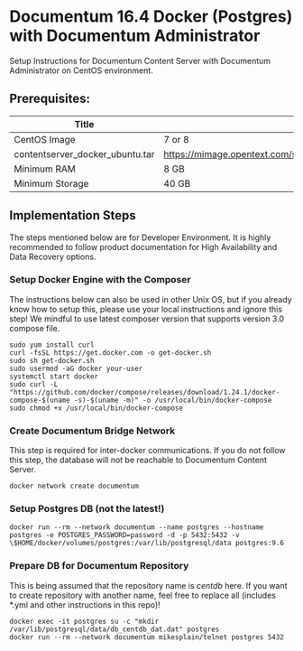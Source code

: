 Documentum 16.4 Docker (Postgres) with Documentum Administrator
===============================================================

Setup Instructions for Documentum Content Server with Documentum Administrator
on CentOS environment.

Prerequisites:
--------------

| Title                           | Description                                                                                                                            |
|---------------------------------|----------------------------------------------------------------------------------------------------------------------------------------|
| CentOS Image                    | 7 or 8                                                                                                                                 |
| contentserver_docker_ubuntu.tar | <https://mimage.opentext.com/support/ecm/secure/software/dell/documentum/documentumcontentserver/16.4/contentserver_docker_ubuntu.tar> |
| Minimum RAM                     | 8 GB                                                                                                                                   |
| Minimum Storage                 | 40 GB                                                                                                                                  |

Implementation Steps
--------------------

The steps mentioned below are for Developer Environment. It is highly
recommended to follow product documentation for High Availability and Data
Recovery options.

### Setup Docker Engine with the Composer

The instructions below can also be used in other Unix OS, but if you already
know how to setup this, please use your local instructions and ignore this step!
We mindful to use latest composer version that supports version 3.0 compose
file.

~~~~~~~~~~~~~~~~~~~~~~~~~~~~~~~~~~~~~~~~~~~~~~~~~~~~~~~~~~~~~~~~~~~~~~~~~~~~~~~~
sudo yum install curl
curl -fsSL https://get.docker.com -o get-docker.sh
sudo sh get-docker.sh
sudo usermod -aG docker your-user
systemctl start docker
sudo curl -L "https://github.com/docker/compose/releases/download/1.24.1/docker-compose-$(uname -s)-$(uname -m)" -o /usr/local/bin/docker-compose
sudo chmod +x /usr/local/bin/docker-compose
~~~~~~~~~~~~~~~~~~~~~~~~~~~~~~~~~~~~~~~~~~~~~~~~~~~~~~~~~~~~~~~~~~~~~~~~~~~~~~~~

### Create Documentum Bridge Network

This step is required for inter-docker communications. If you do not follow this
step, the database will not be reachable to Documentum Content Server.

~~~~~~~~~~~~~~~~~~~~~~~~~~~~~~~~~~~~~~~~~~~~~~~~~~~~~~~~~~~~~~~~~~~~~~~~~~~~~~~~
docker network create documentum
~~~~~~~~~~~~~~~~~~~~~~~~~~~~~~~~~~~~~~~~~~~~~~~~~~~~~~~~~~~~~~~~~~~~~~~~~~~~~~~~

### Setup Postgres DB (not the latest!)

~~~~~~~~~~~~~~~~~~~~~~~~~~~~~~~~~~~~~~~~~~~~~~~~~~~~~~~~~~~~~~~~~~~~~~~~~~~~~~~~
docker run --rm --network documentum --name postgres --hostname postgres -e POSTGRES_PASSWORD=password -d -p 5432:5432 -v \$HOME/docker/volumes/postgres:/var/lib/postgresql/data postgres:9.6
~~~~~~~~~~~~~~~~~~~~~~~~~~~~~~~~~~~~~~~~~~~~~~~~~~~~~~~~~~~~~~~~~~~~~~~~~~~~~~~~

### Prepare DB for Documentum Repository

This is being assumed that the repository name is *centdb* here. If you want to
create repository with another name, feel free to replace all (includes \*.yml
and other instructions in this repo)!

~~~~~~~~~~~~~~~~~~~~~~~~~~~~~~~~~~~~~~~~~~~~~~~~~~~~~~~~~~~~~~~~~~~~~~~~~~~~~~~~
docker exec -it postgres su -c "mkdir /var/lib/postgresql/data/db_centdb_dat.dat" postgres
docker run --rm --network documentum mikesplain/telnet postgres 5432
~~~~~~~~~~~~~~~~~~~~~~~~~~~~~~~~~~~~~~~~~~~~~~~~~~~~~~~~~~~~~~~~~~~~~~~~~~~~~~~~
